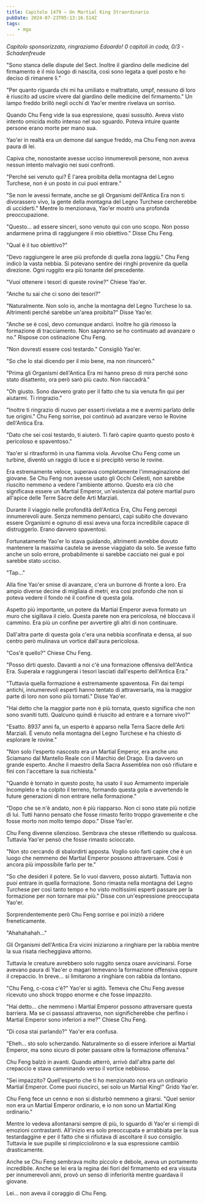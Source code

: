 ```yaml
---
title: Capitolo 1479 – Un Martial King Straordinario
pubDate: 2024-07-23T05:13:16.514Z
tags:
    - mga
---
```



<em>Capitolo sponsorizzato, ringraziamo Edoardo!
0 capitoli in coda, 0/3
-Schadenfreude</em>


"Sono stanca delle dispute del Sect. Inoltre il giardino delle medicine del firmamento è il mio luogo di nascita, così sono legata a quel posto e ho deciso di rimanere lì."


"Per quanto riguarda chi mi ha umiliato e maltrattato, umpf, nessuno di loro è riuscito ad uscire vivere dal giardino delle medicine del firmamento." Un lampo freddo brillò negli occhi di Yao'er mentre rivelava un sorriso.


Quando Chu Feng vide la sua espressione, quasi sussultò. Aveva visto intento omicida molto intenso nel suo sguardo. Poteva intuire quante persone erano morte per mano sua.


Yao'er in realtà era un demone dal sangue freddo, ma Chu Feng non aveva paura di lei.


Capiva che, nonostante avesse ucciso innumerevoli persone, non aveva nessun intento malvagio nei suoi confronti.


"Perché sei venuto qui? È l'area proibita della montagna del Legno Turchese, non è un posto in cui puoi entrare."


"Se non le avessi fermate, anche se gli Organismi dell'Antica Era non ti divorassero vivo, la gente della montagna del Legno Turchese cercherebbe di ucciderti." Mentre lo menzionava, Yao'er mostrò una profonda preoccupazione.


"Questo... ad essere sinceri, sono venuto qui con uno scopo. Non posso andarmene prima di raggiungere il mio obiettivo." Disse Chu Feng.


"Qual è il tuo obiettivo?"


"Devo raggiungere le aree più profonde di quella zona laggiù." Chu Feng indicò la vasta nebbia. Si potevano sentire dei ringhi provenire da quella direzione. Ogni ruggito era più tonante del precedente.


"Vuoi ottenere i tesori di queste rovine?" Chiese Yao'er.


"Anche tu sai che ci sono dei tesori?"


"Naturalmente. Non solo io, anche la montagna del Legno Turchese lo sa. Altrimenti perché sarebbe un'area proibita?" Disse Yao'er.


"Anche se è così, devo comunque andarci. Inoltre ho già rimosso la formazione di tracciamento. Non sapranno se ho continuato ad avanzare o no." Rispose con ostinazione Chu Feng.


"Non dovresti essere così testardo." Consigliò Yao'er.


"So che lo stai dicendo per il mio bene, ma non rinuncerò."


"Prima gli Organismi dell'Antica Era mi hanno preso di mira perché sono stato disattento, ora però sarò più cauto. Non riaccadrà."


"Oh giusto. Sono davvero grato per il fatto che tu sia venuta fin qui per aiutarmi. Ti ringrazio."


"Inoltre ti ringrazio di nuovo per esserti rivelata a me e avermi parlato delle tue origini." Chu Feng sorrise, poi continuò ad avanzare verso le Rovine dell'Antica Era.


"Dato che sei così testardo, ti aiuterò. Ti farò capire quanto questo posto è pericoloso e spaventoso."


Yao'er si ritrasformò in una fiamma viola. Avvolse Chu Feng come un turbine, diventò un raggio di luce e si precipitò verso le rovine.


Era estremamente veloce, superava completamente l'immaginazione del giovane. Se Chu Feng non avesse usato gli Occhi Celesti, non sarebbe riuscito nemmeno a vedere l'ambiente attorno. Questo era ciò che significava essere un Martial Emperor, un'esistenza dal potere martial puro all'apice delle Terre Sacre delle Arti Marziali.


Durante il viaggio nelle profondità dell'Antica Era, Chu Feng percepì innumerevoli aure. Senza nemmeno pensarci, capì subito che dovevano essere Organismi e ognuno di essi aveva una forza incredibile capace di distruggerlo. Erano davvero spaventosi.


Fortunatamente Yao'er lo stava guidando, altrimenti avrebbe dovuto mantenere la massima cautela se avesse viaggiato da solo. Se avesse fatto anche un solo errore, probabilmente si sarebbe cacciato nei guai e poi sarebbe stato ucciso.


"Tap..."


Alla fine Yao'er smise di avanzare, c'era un burrone di fronte a loro. Era ampio diverse decine di migliaia di metri, era così profondo che non si poteva vedere il fondo né il confine di questa gola.


Aspetto più importante, un potere da Martial Emperor aveva formato un muro che sigillava il cielo. Questa parete non era pericolosa, né bloccava il cammino. Era più un confine per avvertire gli altri di non continuare.


Dall'altra parte di questa gola c'era una nebbia sconfinata e densa, al suo centro però mulinava un vortice dall'aura pericolosa.


"Cos'è quello?" Chiese Chu Feng.


"Posso dirti questo. Davanti a noi c'è una formazione offensiva dell'Antica Era. Superala e raggiungerai i tesori lasciati dall'esperto dell'Antica Era."


"Tuttavia quella formazione è estremamente spaventosa. Fin dai tempi antichi, innumerevoli esperti hanno tentato di attraversarla, ma la maggior parte di loro non sono più tornati." Disse Yao'er.


"Hai detto che la maggior parte non è più tornata, questo significa che non sono svaniti tutti. Qualcuno quindi è riuscito ad entrare e a tornare vivo?"


"Esatto. 8937 anni fa, un esperto è apparso nella Terra Sacre delle Arti Marziali. È venuto nella montagna del Legno Turchese e ha chiesto di esplorare le rovine."


"Non solo l'esperto nascosto era un Martial Emperor, era anche uno Sciamano dal Mantello Reale con il Marchio del Drago. Era davvero un grande esperto. Anche il maestro della Sacra Assemblea non osò rifiutare e finì con l'accettare la sua richiesta."


"Quando è tornato in questo posto, ha usato il suo Armamento imperiale Incompleto e ha colpito il terreno, formando questa gola e avvertendo le future generazioni di non entrare nella formazione."


"Dopo che se n'è andato, non è più riapparso. Non ci sono state più notizie di lui. Tutti hanno pensato che fosse rimasto ferito troppo gravemente e che fosse morto non molto tempo dopo." Disse Yao'er.


Chu Feng divenne silenzioso. Sembrava che stesse riflettendo su qualcosa. Tuttavia Yao'er pensò che fosse rimasto scioccato.


"Non sto cercando di sbalordirti apposta. Voglio solo farti capire che è un luogo che nemmeno dei Martial Emperor possono attraversare. Così è ancora più impossibile farlo per te."


"So che desideri il potere. Se lo vuoi davvero, posso aiutarti. Tuttavia non puoi entrare in quella formazione. Sono rimasta nella montagna del Legno Turchese per così tanto tempo e ho visto moltissimi esperti passare per la formazione per non tornare mai più." Disse con un'espressione preoccupata Yao'er.


Sorprendentemente però Chu Feng sorrise e poi iniziò a ridere freneticamente.


"Ahahahahah..."


Gli Organismi dell'Antica Era vicini iniziarono a ringhiare per la rabbia mentre la sua risata riecheggiava attorno.


Tuttavia le creature avrebbero solo ruggito senza osare avvicinarsi. Forse avevano paura di Yao'er o magari temevano la formazione offensiva oppure il crepaccio. In breve... si limitarono a ringhiare con rabbia da lontano.


"Chu Feng, c-cosa c'è?" Yao'er si agitò. Temeva che Chu Feng avesse ricevuto uno shock troppo enorme e che fosse impazzito.


"Hai detto... che nemmeno i Martial Emperor possono attraversare questa barriera. Ma se ci passassi attraverso, non significherebbe che perfino i Martial Emperor sono inferiori a me?" Chiese Chu Feng.


"Di cosa stai parlando?" Yao'er era confusa.


"Eheh... sto solo scherzando. Naturalmente so di essere inferiore ai Martial Emperor, ma sono sicuro di poter passare oltre la formazione offensiva."


Chu Feng balzò in avanti. Quando atterrò, arrivò dall'altra parte del crepaccio e stava camminando verso il vortice nebbioso.


"Sei impazzito? Quell'esperto che ti ho menzionato non era un ordinario Martial Emperor. Come puoi riuscirci, sei solo un Martial King!" Gridò Yao'er.


Chu Feng fece un cenno e non si disturbò nemmeno a girarsi. "Quel senior non era un Martial Emperor ordinario, e io non sono un Martial King ordinario."


Mentre lo vedeva allontanarsi sempre di più, lo sguardo di Yao'er si riempì di emozioni contrastanti. All'inizio era solo preoccupata e arrabbiata per la sua testardaggine e per il fatto che si rifiutava di ascoltare il suo consiglio. Tuttavia le sue pupille si rimpicciolirono e la sua espressione cambiò drasticamente.


Anche se Chu Feng sembrava molto piccolo e debole, aveva un portamento incredibile. Anche se lei era la regina dei fiori del firmamento ed era vissuta per innumerevoli anni, provò un senso di inferiorità mentre guardava il giovane.


Lei... non aveva il coraggio di Chu Feng.
                                


                                



